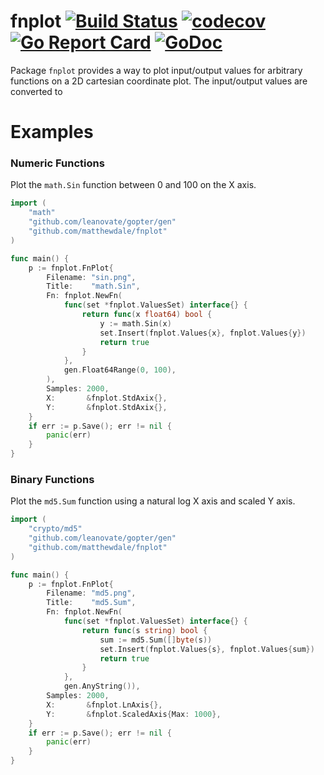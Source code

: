 # fnplot [![Build Status](https://travis-ci.org/matthewdale/fnplot.svg?branch=master)](https://travis-ci.org/matthewdale/fnplot) [![codecov](https://codecov.io/gh/matthewdale/fnplot/branch/master/graph/badge.svg)](https://codecov.io/gh/matthewdale/fnplot) [![Go Report Card](https://goreportcard.com/badge/github.com/matthewdale/fnplot)](https://goreportcard.com/report/github.com/matthewdale/fnplot) [![GoDoc](https://godoc.org/github.com/matthewdale/fnplot?status.svg)](https://godoc.org/github.com/matthewdale/fnplot)

Package `fnplot` provides a way to plot input/output values for arbitrary functions on a 2D cartesian coordinate plot. The input/output values are converted to 

# Examples

### Numeric Functions
Plot the `math.Sin` function between 0 and 100 on the X axis.

```go
import (
	"math"
	"github.com/leanovate/gopter/gen"
	"github.com/matthewdale/fnplot"
)

func main() {
	p := fnplot.FnPlot{
		Filename: "sin.png",
		Title:    "math.Sin",
		Fn: fnplot.NewFn(
			func(set *fnplot.ValuesSet) interface{} {
				return func(x float64) bool {
					y := math.Sin(x)
					set.Insert(fnplot.Values{x}, fnplot.Values{y})
					return true
				}
			},
			gen.Float64Range(0, 100),
		),
		Samples: 2000,
		X:       &fnplot.StdAxix{},
		Y:       &fnplot.StdAxix{},
	}
	if err := p.Save(); err != nil {
		panic(err)
	}
}
```

### Binary Functions
Plot the `md5.Sum` function using a natural log X axis and scaled Y axis.

```go
import (
	"crypto/md5"
	"github.com/leanovate/gopter/gen"
	"github.com/matthewdale/fnplot"
)

func main() {
	p := fnplot.FnPlot{
		Filename: "md5.png",
		Title:    "md5.Sum",
		Fn: fnplot.NewFn(
			func(set *fnplot.ValuesSet) interface{} {
				return func(s string) bool {
					sum := md5.Sum([]byte(s))
					set.Insert(fnplot.Values{s}, fnplot.Values{sum})
					return true
				}
			},
			gen.AnyString()),
		Samples: 2000,
		X:       &fnplot.LnAxis{},
		Y:       &fnplot.ScaledAxis{Max: 1000},
	}
	if err := p.Save(); err != nil {
		panic(err)
	}
}
```
